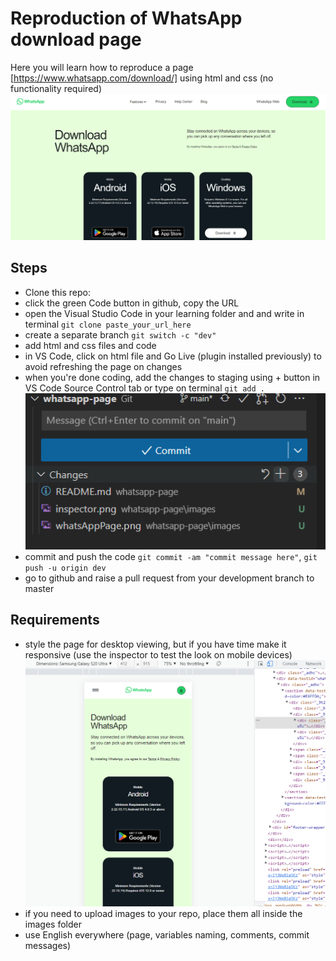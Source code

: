 # Reproduction of WhatsApp download page 

Here you will learn how to reproduce a page [https://www.whatsapp.com/download/] using html and css (no functionality required)
![WhatsApp download page](images/whatsAppPage.png)

## Steps

- Clone this repo:
 - click the green Code button in github, copy the URL
 - open the Visual Studio Code in your learning folder and and write in terminal `git clone paste_your_url_here`
- create a separate branch `git switch -c "dev"`
- add html and css files and code
- in VS Code, click on html file and Go Live (plugin installed previously) to avoid refreshing the page on changes
- when you're done coding, add the changes to staging using + button in VS Code Source Control tab or type on terminal `git add .` ![VS Code staging](images/stage.png) 
- commit and push the code `git commit -am "commit message here"`, `git push -u origin dev`
- go to github and raise a pull request from your development branch to master

## Requirements

- style the page for desktop viewing, but if you have time make it responsive (use the inspector to test the look on mobile devices)
![Inspector](images/inspector.png) 
- if you need to upload images to your repo, place them all inside the images folder
- use English everywhere (page, variables naming, comments, commit messages)